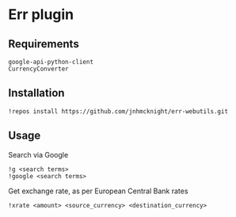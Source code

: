 Err plugin 
===

Requirements
---
```
google-api-python-client
CurrencyConverter
```

Installation
---
```
!repos install https://github.com/jnhmcknight/err-webutils.git
```

Usage
---
Search via Google

```
!g <search terms>
!google <search terms>
```

Get exchange rate, as per European Central Bank rates
```
!xrate <amount> <source_currency> <destination_currency>
```
